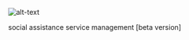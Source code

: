 ![alt-text](https://github.com/trottomv/gestimunus/blob/master/uploads/2018/06/18/gestimunus-inline.png)


social assistance service management [beta version]
